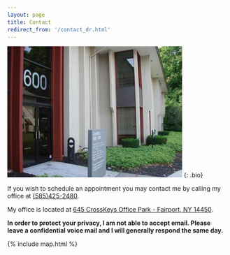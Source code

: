```yaml
---
layout: page
title: Contact
redirect_from: '/contact_dr.html'
---
```


![Cross Keys Office Park](/img/crosskeys.jpg)
{: .bio}

If you wish to schedule an appointment you may contact me by calling my office at [(585)425-2480](tel:585-425-2480).

My office is located at [645 CrossKeys Office Park - Fairport, NY 14450](https://goo.gl/maps/acVtYgGJg672).

**In order to protect your privacy, I am not able to accept email. Please leave a confidential voice mail and I will generally respond the same day.**

{% include map.html %}
